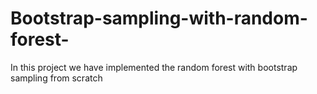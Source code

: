 # Bootstrap-sampling-with-random-forest-
In this  project we have implemented the random forest with bootstrap sampling from scratch
